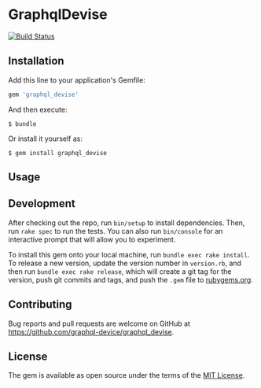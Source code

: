 # GraphqlDevise
[![Build Status](https://travis-ci.org/graphql-device/graphql_devise.svg?branch=master)](https://travis-ci.org/graphql-device/graphql_devise)

## Installation

Add this line to your application's Gemfile:

```ruby
gem 'graphql_devise'
```

And then execute:

    $ bundle

Or install it yourself as:

    $ gem install graphql_devise

## Usage

## Development

After checking out the repo, run `bin/setup` to install dependencies. Then, run `rake spec` to run the tests. You can also run `bin/console` for an interactive prompt that will allow you to experiment.

To install this gem onto your local machine, run `bundle exec rake install`. To release a new version, update the version number in `version.rb`, and then run `bundle exec rake release`, which will create a git tag for the version, push git commits and tags, and push the `.gem` file to [rubygems.org](https://rubygems.org).

## Contributing

Bug reports and pull requests are welcome on GitHub at https://github.com/graphql-device/graphql_devise.

## License

The gem is available as open source under the terms of the [MIT License](https://opensource.org/licenses/MIT).

